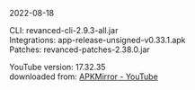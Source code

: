 2022-08-18
  
CLI: revanced-cli-2.9.3-all.jar  
Integrations: app-release-unsigned-v0.33.1.apk  
Patches: revanced-patches-2.38.0.jar  

YouTube version: 17.32.35  
downloaded from: [APKMirror - YouTube](https://www.apkmirror.com/apk/google-inc/youtube/youtube-17-32-35-release/youtube-17-32-35-2-android-apk-download/)  
